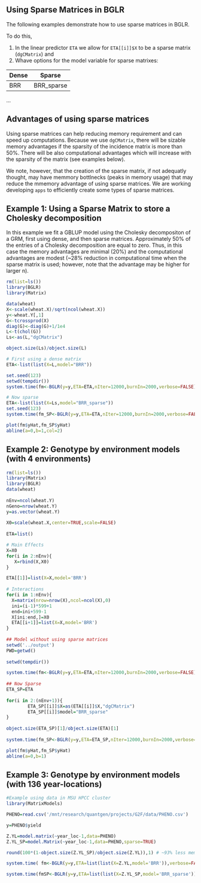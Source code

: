 ## Using Sparse Matrices in BGLR

The following examples demonstrate how to use sparse matrices in BGLR. 

To do this, 
 1) In the linear predictor `ETA` we allow for `ETA[[i]]$X` to be a sparse matrix (`dgCMatrix`) and
 2) Whave options for the model variable for sparse matrixes:



| Dense    | Sparse |
| -------- | ------- |
| BRR  | BRR_sparse  |
...

## Advantages of using sparse matrices

Using sparse matrices can help reducing memory requirement and can speed up computations. Because we use `dgCMatrix`, 
there will be sizable memory advantages if the sparsity of the incidence matrix is more than 50%. There will be 
also computational advantages which will increase with the sparsity of the matrix (see examples below).

We note, however, that the creation of the sparse matrix, if not adequatly thought, 
may have memmory bottlnecks (peaks in memory usage) that may reduce the mmemory 
advantage of using sparse matrices. We are working developing `apps` to 
efficiently create some types of sparse matrices.

## Example 1: Using a Sparse Matrix to store a Cholesky decomposition

In this example we fit a GBLUP model using the Cholesky decompositon of a GRM, 
first using dense, and then sparse matrices. Approximately 50% of the entries 
of a Cholesky decomposition are equal to zero. Thus, in this case the memory advantages 
are minimal (20%) and the computational advantages are modest 
(~28% reduction in computational time when the sparse matrix is used; 
however, note that the advantage may be higher for larger n).
  
```r
rm(list=ls())
library(BGLR)
library(Matrix)

data(wheat)
X<-scale(wheat.X)/sqrt(ncol(wheat.X))
y<-wheat.Y[,1]
G<-tcrossprod(X)
diag(G)<-diag(G)+1/1e4
L<-t(chol(G))
Ls<-as(L,"dgCMatrix")

object.size(Ls)/object.size(L)

# First using a dense matrix
ETA<-list(list(X=L,model="BRR"))

set.seed(123)
setwd(tempdir())
system.time(fm<-BGLR(y=y,ETA=ETA,nIter=12000,burnIn=2000,verbose=FALSE))

# Now sparse
ETA<-list(list(X=Ls,model="BRR_sparse"))
set.seed(123)
system.time(fm_SP<-BGLR(y=y,ETA=ETA,nIter=12000,burnIn=2000,verbose=FALSE))

plot(fm$yHat,fm_SP$yHat)
abline(a=0,b=1,col=2)
```

## Example 2: Genotype by environment models (with 4 environments)

```r
rm(list=ls())
library(Matrix)
library(BGLR)
data(wheat)
 
nEnv=ncol(wheat.Y)
nGeno=nrow(wheat.Y)
y=as.vector(wheat.Y)
 
X0=scale(wheat.X,center=TRUE,scale=FALSE)
 
ETA=list()

# Main Effects
X=X0
for(i in 2:nEnv){
   X=rbind(X,X0)
}

ETA[[1]]=list(X=X,model='BRR')
 
# Interactions
for(i in 1:nEnv){
  X=matrix(nrow=nrow(X),ncol=ncol(X),0)
  ini=(i-1)*599+1
  end=ini+599-1
  X[ini:end,]=X0
  ETA[[i+1]]=list(X=X,model='BRR')
}
 
## Model without using sparse matrices
setwd('../output')
PWD=getwd()
 
setwd(tempdir())

system.time(fm<-BGLR(y=y,ETA=ETA,nIter=12000,burnIn=2000,verbose=FALSE))
 
## Now Sparse
ETA_SP=ETA
 
for(i in 2:(nEnv+1)){
        ETA_SP[[i]]$X=as(ETA[[i]]$X,"dgCMatrix")
        ETA_SP[[i]]$model="BRR_sparse"
}
 
object.size(ETA_SP)[1]/object.size(ETA)[1]
 
system.time(fm_SP<-BGLR(y=y,ETA=ETA_SP,nIter=12000,burnIn=2000,verbose=FALSE))

plot(fm$yHat,fm_SP$yHat)
abline(a=0,b=1)

```

## Example 3: Genotype by environment models (with 136 year-locations)

```r
#Example using data in MSU HPCC cluster
library(MatrixModels)

PHENO=read.csv('/mnt/research/quantgen/projects/G2F/data/PHENO.csv')

y=PHENO$yield

Z.YL=model.matrix(~year_loc-1,data=PHENO)
Z.YL_SP=model.Matrix(~year_loc-1,data=PHENO,sparse=TRUE)

round(100*(1-object.size(Z.YL_SP)/object.size(Z.YL)),1) # ~93% less memmory

system.time( fm<-BGLR(y=y,ETA=list(list(X=Z.YL,model='BRR')),verbose=FALSE) )

system.time(fmSP<-BGLR(y=y,ETA=list(list(X=Z.YL_SP,model='BRR_sparse')),verbose=FALSE))

```

